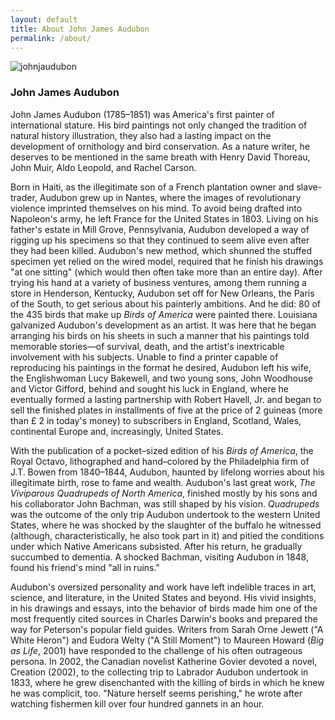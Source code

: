 ```yaml
---
layout: default
title: About John James Audubon
permalink: /about/
---
```




<img class="johnjaudubon" src="https://ericayhayes.github.io/audubon/about/John-J-Audubon.jpg" alt="johnjaudubon"/>


### John James Audubon

John James Audubon (1785–1851) was America's first painter of international stature. His bird paintings not only changed the tradition of natural history illustration, they also had a lasting impact on the development of ornithology and bird conservation. As a nature writer, he deserves to be mentioned in the same breath with Henry David Thoreau, John Muir, Aldo Leopold, and Rachel Carson.

Born in Haiti, as the illegitimate son of a French plantation owner and slave-trader, Audubon grew up in Nantes, where the images of revolutionary violence imprinted themselves on his mind. To avoid being drafted into Napoleon's army, he left France for the United States in 1803. Living on his father's estate in Mill Grove, Pennsylvania, Audubon developed a way of rigging up his specimens so that they continued to seem alive even after they had been killed. Audubon's new method, which shunned the stuffed specimen yet relied on the wired model, required that he finish his drawings "at one sitting" (which would then often take more than an entire day). After trying his hand at a variety of business ventures, among them running a store in Henderson, Kentucky, Audubon set off for New Orleans, the Paris of the South, to get serious about his painterly ambitions. And he did: 80 of the 435 birds that make up _Birds of America_ were painted there. Louisiana galvanized Audubon's development as an artist. It was here that he began arranging his birds on his sheets in such a manner that his paintings told memorable stories—of survival, death, and the artist's inextricable involvement with his subjects. Unable to find a printer capable of reproducing his paintings in the format he desired, Audubon left his wife, the Englishwoman Lucy Bakewell, and two young sons, John Woodhouse and Victor Gifford, behind and sought his luck in England, where he eventually formed a lasting partnership with Robert Havell, Jr. and began to sell the finished plates in installments of five at the price of 2 guineas (more than £ 2 in today's money) to subscribers in England, Scotland, Wales, continental Europe and, increasingly, United States.

With the publication of a pocket–sized edition of his _Birds of America_, the Royal Octavo, lithographed and hand–colored by the Philadelphia firm of J.T. Bowen from 1840–1844, Audubon, haunted by lifelong worries about his illegitimate birth, rose to fame and wealth. Audubon's last great work, _The Viviparous Quadrupeds of North America_, finished mostly by his sons and his collaborator John Bachman, was still shaped by his vision. _Quadrupeds_ was the outcome of the only trip Audubon undertook to the western United States, where he was shocked by the slaughter of the buffalo he witnessed (although, characteristically, he also took part in it) and pitied the conditions under which Native Americans subsisted. After his return, he gradually succumbed to dementia. A shocked Bachman, visiting Audubon in 1848, found his friend's mind "all in ruins."

Audubon's oversized personality and work have left indelible traces in art, science, and literature, in the United States and beyond. His vivid insights, in his drawings and essays, into the behavior of birds made him one of the most frequently cited sources in Charles Darwin's books and prepared the way for Peterson's popular field guides. Writers from Sarah Orne Jewett ("A White Heron") and Eudora Welty ("A Still Moment") to Maureen Howard (_Big as Life_, 2001) have responded to the challenge of his often outrageous persona. In 2002, the Canadian novelist Katherine Govier devoted a novel, Creation (2002), to the collecting trip to Labrador Audubon undertook in 1833, where he grew disenchanted with the killing of birds in which he knew he was complicit, too. "Nature herself seems perishing," he wrote after watching fishermen kill over four hundred gannets in an hour.
